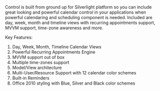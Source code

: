Control is built from ground up for Silverlight platform so you can include great looking and powerful calendar control in your applications when powerful calendaring and scheduling component is needed. Included are day, week, month and timeline views with recurring appointments support, MVVM support, time-zone awareness and more.


Key Features:

  1. Day, Week, Month, Timeline Calendar Views
  1. Powerful Recurring Appointments Engine
  1. MVVM support out of box
  1. Multiple time-zones support
  1. Model/View architecture
  1. Multi-User/Resource Support with 12 calendar color schemes
  1. Built-in Reminders
  1. Office 2010 styling with Blue, Silver and Black color schemes